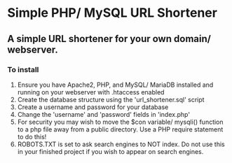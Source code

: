 # Simple PHP/ MySQL URL Shortener
## A simple URL shortener for your own domain/ webserver.
### To install
1. Ensure you have Apache2, PHP, and MySQL/ MariaDB installed and running on your webserver with .htaccess enabled
2. Create the database structure using the 'url_shortener.sql' script
3. Create a username and password for your database
4. Change the 'username' and 'password' fields in 'index.php'
5. For security you may wish to move the $con variable/ mysqli() function to a php file away from a public directory. Use a PHP require statement to do this!
6. ROBOTS.TXT is set to ask search engines to NOT index. Do not use this in your finished project if you wish to appear on search engines.